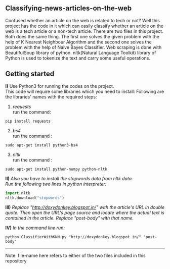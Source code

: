 ## Classifying-news-articles-on-the-web
Confused whether an article on the web is related to tech or not? Well this project has the code in it which can easily classify whether an article on the web is a tech article or a non-tech article.
There are two files in this project. Both does the same thing. The first one solves the given problem with the help of K Nearest Neighbour Algorithm and the second one solves the problem with the help
of Naive Bayes Classifier.
Web scraping is done with BeautifulSoup library of python. nltk(Natural Language Toolkit) library of Python is used to tokenize the text and carry some useful operations.

## Getting started

**I)** Use Python3 for running the codes on the project.  
This code will require some libraries which you need to install:
Following are the libraries' names with the required steps:
1. *requests*  
run the command: 

```shell
pip install requests

```  

2. *bs4*  
run the command : 

```shell
sudo apt-get install python3-bs4

```  

3. *nltk*  
run the command : 

```shell
sudo apt-get install python-numpy python-nltk

```  


**II)** *Also you have to install the stopwords data from nltk data.  
Run the following two lines in python interpreter:*  

```python
import nltk 
nltk.download("stopwords")
``` 
**III)** *Replace "http://doxydonkey.blogspot.in/" with the article's URL in double quote.
Then open the URL's page source and locate where the actual text is contained in the article. Replace "post-body" with that name.*

**IV)** *In the command line  run:*  

```shell
python ClassifierWithKNN.py "http://doxydonkey.blogspot.in/" "post-body"
```  
---
Note: file-name here refers to either of the two files included in this repository
